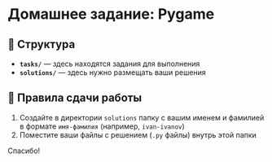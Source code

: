 # Домашнее задание: Pygame

## 📁 Структура

- **`tasks/`** — здесь находятся задания для выполнения
- **`solutions/`** — здесь нужно размещать ваши решения

## 📝 Правила сдачи работы

1. Создайте в директории `solutions` папку с вашим именем и фамилией в формате `имя-фамилия` (например, `ivan-ivanov`)
2. Поместите ваши файлы с решением (`.py` файлы) внутрь этой папки

Спасибо!

